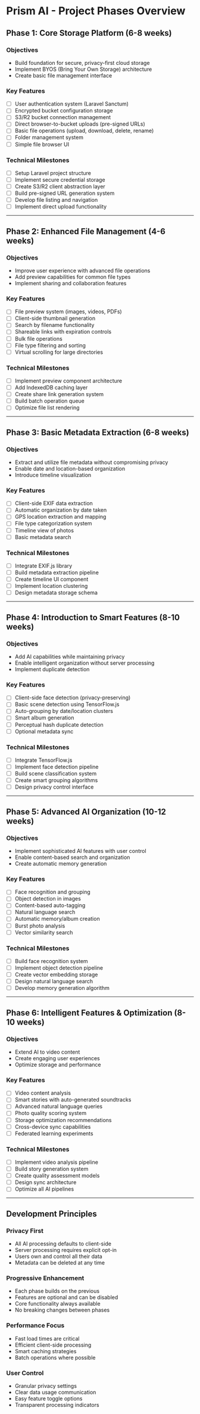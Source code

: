 # Prism AI - Project Phases Overview

## Phase 1: Core Storage Platform (6-8 weeks)
### Objectives
- Build foundation for secure, privacy-first cloud storage
- Implement BYOS (Bring Your Own Storage) architecture
- Create basic file management interface

### Key Features
- [ ] User authentication system (Laravel Sanctum)
- [ ] Encrypted bucket configuration storage
- [ ] S3/R2 bucket connection management
- [ ] Direct browser-to-bucket uploads (pre-signed URLs)
- [ ] Basic file operations (upload, download, delete, rename)
- [ ] Folder management system
- [ ] Simple file browser UI

### Technical Milestones
- [ ] Setup Laravel project structure
- [ ] Implement secure credential storage
- [ ] Create S3/R2 client abstraction layer
- [ ] Build pre-signed URL generation system
- [ ] Develop file listing and navigation
- [ ] Implement direct upload functionality

---

## Phase 2: Enhanced File Management (4-6 weeks)
### Objectives
- Improve user experience with advanced file operations
- Add preview capabilities for common file types
- Implement sharing and collaboration features

### Key Features
- [ ] File preview system (images, videos, PDFs)
- [ ] Client-side thumbnail generation
- [ ] Search by filename functionality
- [ ] Shareable links with expiration controls
- [ ] Bulk file operations
- [ ] File type filtering and sorting
- [ ] Virtual scrolling for large directories

### Technical Milestones
- [ ] Implement preview component architecture
- [ ] Add IndexedDB caching layer
- [ ] Create share link generation system
- [ ] Build batch operation queue
- [ ] Optimize file list rendering

---

## Phase 3: Basic Metadata Extraction (6-8 weeks)
### Objectives
- Extract and utilize file metadata without compromising privacy
- Enable date and location-based organization
- Introduce timeline visualization

### Key Features
- [ ] Client-side EXIF data extraction
- [ ] Automatic organization by date taken
- [ ] GPS location extraction and mapping
- [ ] File type categorization system
- [ ] Timeline view of photos
- [ ] Basic metadata search

### Technical Milestones
- [ ] Integrate EXIF.js library
- [ ] Build metadata extraction pipeline
- [ ] Create timeline UI component
- [ ] Implement location clustering
- [ ] Design metadata storage schema

---

## Phase 4: Introduction to Smart Features (8-10 weeks)
### Objectives
- Add AI capabilities while maintaining privacy
- Enable intelligent organization without server processing
- Implement duplicate detection

### Key Features
- [ ] Client-side face detection (privacy-preserving)
- [ ] Basic scene detection using TensorFlow.js
- [ ] Auto-grouping by date/location clusters
- [ ] Smart album generation
- [ ] Perceptual hash duplicate detection
- [ ] Optional metadata sync

### Technical Milestones
- [ ] Integrate TensorFlow.js
- [ ] Implement face detection pipeline
- [ ] Build scene classification system
- [ ] Create smart grouping algorithms
- [ ] Design privacy control interface

---

## Phase 5: Advanced AI Organization (10-12 weeks)
### Objectives
- Implement sophisticated AI features with user control
- Enable content-based search and organization
- Create automatic memory generation

### Key Features
- [ ] Face recognition and grouping
- [ ] Object detection in images
- [ ] Content-based auto-tagging
- [ ] Natural language search
- [ ] Automatic memory/album creation
- [ ] Burst photo analysis
- [ ] Vector similarity search

### Technical Milestones
- [ ] Build face recognition system
- [ ] Implement object detection pipeline
- [ ] Create vector embedding storage
- [ ] Design natural language search
- [ ] Develop memory generation algorithm

---

## Phase 6: Intelligent Features & Optimization (8-10 weeks)
### Objectives
- Extend AI to video content
- Create engaging user experiences
- Optimize storage and performance

### Key Features
- [ ] Video content analysis
- [ ] Smart stories with auto-generated soundtracks
- [ ] Advanced natural language queries
- [ ] Photo quality scoring system
- [ ] Storage optimization recommendations
- [ ] Cross-device sync capabilities
- [ ] Federated learning experiments

### Technical Milestones
- [ ] Implement video analysis pipeline
- [ ] Build story generation system
- [ ] Create quality assessment models
- [ ] Design sync architecture
- [ ] Optimize all AI pipelines

---

## Development Principles

### Privacy First
- All AI processing defaults to client-side
- Server processing requires explicit opt-in
- Users own and control all their data
- Metadata can be deleted at any time

### Progressive Enhancement
- Each phase builds on the previous
- Features are optional and can be disabled
- Core functionality always available
- No breaking changes between phases

### Performance Focus
- Fast load times are critical
- Efficient client-side processing
- Smart caching strategies
- Batch operations where possible

### User Control
- Granular privacy settings
- Clear data usage communication
- Easy feature toggle options
- Transparent processing indicators